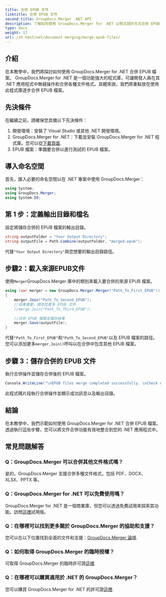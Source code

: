 ```yaml
---
title: 合併 EPUB 文件
linktitle: 合併 EPUB 文件
second_title: GroupDocs.Merger .NET API
description: 了解如何使用 GroupDocs.Merger for .NET 以程式設計方式合併 EPUB 檔案。請按照我們的逐步教學進行操作。
type: docs
weight: 17
url: /zh-hant/net/document-merging/merge-epub-files/
---
```

## 介紹
在本教學中，我們將探討如何使用 GroupDocs.Merger for .NET 合併 EPUB 檔案。 GroupDocs.Merger for .NET 是一個功能強大的程式庫，可讓開發人員在其 .NET 應用程式中無縫操作和合併各種文件格式。具體來說，我們將重點放在使用此程式庫逐步合併 EPUB 檔案。
## 先決條件
在繼續之前，請確保您具備以下先決條件：
1. 開發環境：安裝了 Visual Studio 或其他 .NET 開發環境。
2.  GroupDocs.Merger for .NET：下載並安裝 GroupDocs.Merger for .NET 程式庫。您可以從[下載頁面](https://releases.groupdocs.com/merger/net/).
3. EPUB 檔案：準備要合併以進行測試的 EPUB 檔案。

## 導入命名空間
首先，匯入必要的命名空間以在 .NET 專案中使用 GroupDocs.Merger：
```csharp
using System; 
using GroupDocs.Merger;
using System.IO;
```
## 第 1 步：定義輸出目錄和檔名
設定將儲存合併的 EPUB 檔案的輸出目錄。
```csharp
string outputFolder = "Your Output Directory";
string outputFile = Path.Combine(outputFolder, "merged.epub");
```
代替`"Your Output Directory"`與您想要的輸出目錄路徑。
## 步驟2：載入來源EPUB文件
使用`Merger`GroupDocs.Merger 庫中的類別來載入要合併的來源 EPUB 檔案。
```csharp
using (var merger = new GroupDocs.Merger.Merger("Path_To_First_EPUB"))
{
    merger.Join("Path_To_Second_EPUB");
    //如果需要，請添加更多 EPUB 文件
    //merge.Join("Path_To_Third_EPUB");
    
    //合併 EPUB 檔案並儲存結果
    merger.Save(outputFile);
}
```
代替`"Path_To_First_EPUB"`和`"Path_To_Second_EPUB"`以及 EPUB 檔案的路徑。您可以添加更多`merger.Join()`呼叫以在合併中包含其他 EPUB 檔案。
## 步驟 3：儲存合併的 EPUB 文件
執行合併操作並儲存合併後的 EPUB 檔案。
```csharp
Console.WriteLine("\nEPUB files merge completed successfully. \nCheck output in {0}", outputFolder);
```
此程式碼片段執行合併操作並顯示成功訊息以及輸出目錄。

## 結論
在本教學中，我們示範如何使用 GroupDocs.Merger for .NET 合併 EPUB 檔案。透過執行這些步驟，您可以將文件合併功能有效地整合到您的 .NET 應用程式中。

## 常見問題解答
### Q：GroupDocs.Merger 可以合併其他文件格式嗎？
是的，GroupDocs.Merger 支援合併多種文件格式，包括 PDF、DOCX、XLSX、PPTX 等。
### Q：GroupDocs.Merger for .NET 可以免費使用嗎？
 GroupDocs.Merger for .NET 是一個商業庫，但您可以透過免費試用來探索其功能。訪問[這裡](https://releases.groupdocs.com/)試用版。
### Q：在哪裡可以找到更多關於 GroupDocs.Merger 的協助和支援？
您可以在以下位置找到全面的文件和支援：[GroupDocs.Merger 論壇](https://forum.groupdocs.com/c/merger/32).
### Q：如何取得 GroupDocs.Merger 的臨時授權？
可取得 GroupDocs.Merger 的臨時許可證[這裡](https://purchase.groupdocs.com/temporary-license/).
### Q：在哪裡可以購買適用於 .NET 的 GroupDocs.Merger？
您可以購買 GroupDocs.Merger for .NET 的許可證[這裡](https://purchase.groupdocs.com/buy).